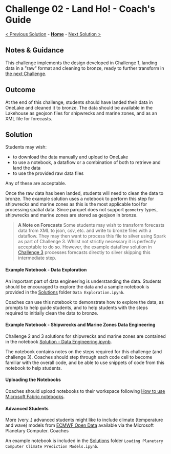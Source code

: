 # Challenge 02 - Land Ho! - Coach's Guide

[< Previous Solution](./Solution-01.md) - **[Home](./README.md)** - [Next Solution >](./Solution-03.md)

## Notes & Guidance

This challenge implements the design developed in Challenge 1, landing data in a "raw" format and cleaning to bronze, ready to further transform in [the next Challenge](./Solution-03.md).

## Outcome
At the end of this challenge, students should have landed their data in OneLake and cleaned it to bronze. The data should be available in the Lakehouse as geojson files for shipwrecks and marine zones, and as an XML file for forecasts.

## Solution

Students may wish:

- to download the data manually and upload to OneLake
- to use a notebook, a dataflow or a combination of both to retrieve and land the data
- to use the provided raw data files

Any of these are acceptable.

Once the raw data has been landed, students will need to clean the data to bronze. The example solution uses a notebook to perform this step for shipwrecks and marine zones as this is the most applicable tool for processing spatial data. Since parquet does not support ``geometry`` types, shipwrecks and marine zones are stored as geojson in bronze.

> **A Note on Forecasts**
>Some students may wish to transform forecasts data from XML to json, csv, etc. and write to bronze files with a dataflow. They may then want to process this file to silver using Spark as part of Challenge 3. Whilst not strictly necessary it is perfectly acceptable to do so. However, the example dataflow solution in [Challenge 3](./Solution-03.md) processes forecasts directly to silver skipping this intermediate step.

#### Example Notebook - Data Exploration

An important part of data engineering is understanding the data. Students should be encouraged to explore the data and a sample notebook is provided in the [Solutions](./Solutions) folder ``Data Exploration.ipynb``.

Coaches can use this notebook to demonstrate how to explore the data, as prompts to help guide students, and to help students with the steps required to initially clean the data to bronze.

#### Example Notebook - Shipwrecks and Marine Zones Data Engineering

Challenge 2 and 3 solutions for shipwrecks and marine zones are contained in the notebook [Solution - Data Engineering.ipynb](./Solutions/Solution%20-%20Data%20Engineering.ipynb).


The notebook contains notes on the steps required for this challenge (and challenge 3). Coaches should step through each code cell to become familiar with the overall code, and be able to use snippets of code from this notebook to help students.

#### Uploading the Notebooks

Coaches should upload notebooks to their workspace following [How to use Microsoft Fabric notebooks](https://learn.microsoft.com/en-us/fabric/data-engineering/how-to-use-notebook#import-existing-notebooks).

#### Advanced Students

More (very..) advanced students might like to include climate (temperature and wave) models from [ECMWF Open Data](https://planetarycomputer.microsoft.com/dataset/ecmwf-forecast) available via the Microsoft Planetary Computer. Coaches 

An example notebook is included in the [Solutions](./Solutions) folder ``Loading Planetary Computer Climate Prediction Models.ipynb``.
